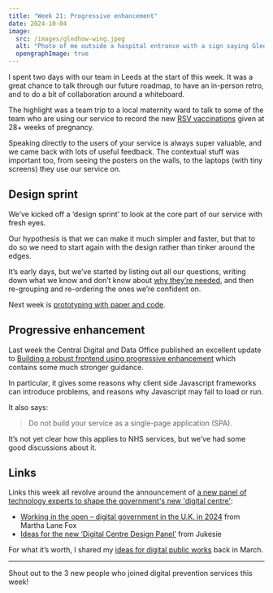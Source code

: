 ```yaml
---
title: "Week 21: Progressive enhancement"
date: 2024-10-04
image:
  src: /images/gledhow-wing.jpeg
  alt: "Photo of me outside a hospital entrance with a sign saying Gledhow Wing"
  opengraphImage: true
---
```


I spent two days with our team in Leeds at the start of this week. It was a great chance to talk through our future roadmap, to have an in-person retro, and to do a bit of collaboration around a whiteboard.

The highlight was a team trip to a local maternity ward to talk to some of the team who are using our service to record the new [RSV vaccinations](https://www.nhs.uk/vaccinations/rsv-vaccine/) given at 28+ weeks of pregnancy.

Speaking directly to the users of your service is always super valuable, and we came back with lots of useful feedback. The contextual stuff was important too, from seeing the posters on the walls, to the laptops (with tiny screens) they use our service on.

## Design sprint

We’ve kicked off a ‘design sprint’ to look at the core part of our service with fresh eyes.

Our hypothesis is that we can make it much simpler and faster, but that to do so we need to start again with the design rather than tinker around the edges.

It’s early days, but we’ve started by listing out all our questions, writing down what we know and don’t know about [why they’re needed](https://service-manual.nhs.uk/content/how-to-write-good-questions-for-forms/make-sure-you-need-each-question), and then re-grouping and re-ordering the ones we’re confident on.

Next week is [prototyping with paper and code](https://service-manual.nhs.uk/content/how-to-write-good-questions-for-forms/test-your-questions).

## Progressive enhancement

Last week the Central Digital and Data Office published an excellent update to [Building a robust frontend using progressive enhancement](
https://www.gov.uk/service-manual/technology/using-progressive-enhancement) which contains some much stronger guidance.

In particular, it gives some reasons why client side Javascript frameworks can introduce problems, and reasons why Javascript may fail to load or run.

It also says:

> Do not build your service as a single-page application (SPA).

It’s not yet clear how this applies to NHS services, but we’ve had some good discussions about it.

## Links

Links this week all revolve around the announcement of [a new panel of technology experts to shape the government's new 'digital centre'](https://www.gov.uk/government/news/tech-experts-to-shape-government-digital-vision-to-drive-innovation-and-boost-public-services):

* [Working in the open – digital government in the U.K. in 2024](https://medium.com/@marthalanefox/digital-government-2024-2687912d3ec1) from Martha Lane Fox
* [Ideas for the new ‘Digital Centre Design Panel’](https://digitalbydefault.com/2024/10/02/ideas-for-the-new-digital-centre-design-panel/) from Jukesie

For what it’s worth, I shared my [ideas for digital public works](https://x-govuk.github.io/posts/digital-public-works-ideas/) back in March.

---

Shout out to the 3 new people who joined digital prevention services this week!
